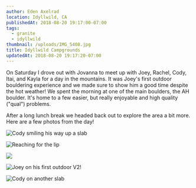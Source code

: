 ```yaml
---
author: Eden Axelrad
location: Idyllwild, CA
publishedAt: 2018-08-20 19:17:00-07:00
tags:
  - granite
  - idyllwild
thumbnail: /uploads/IMG_5408.jpg
title: Idyllwild Campgrounds
updatedAt: 2018-08-20 19:17:20-07:00
---
```


On Saturday I drove out with Jovanna to meet up with Joey, Rachel, Cody, Itai, and Kayla for a day in the mountains. It was Joey's first outdoor bouldering experience and we made sure to show him a good time despite the hot weather! We spent the morning at one of the main boulders, the AH boulder. It's home to a few easier, but really enjoyable and high quality ("qual") problems.

After a long lunch break we headed back out to explore the area a bit more. Here are a few photos from the day!

![Cody smiling his way up a slab](/uploads/IMG_5408.jpg)

![Reaching for the lip](/uploads/IMG_5415.jpg)

![](/uploads/IMG_5418.jpg)

![Joey on his first outdoor V2!](/uploads/IMG_5419.jpg)

![Cody on another slab](/uploads/IMG_5423.jpg)
